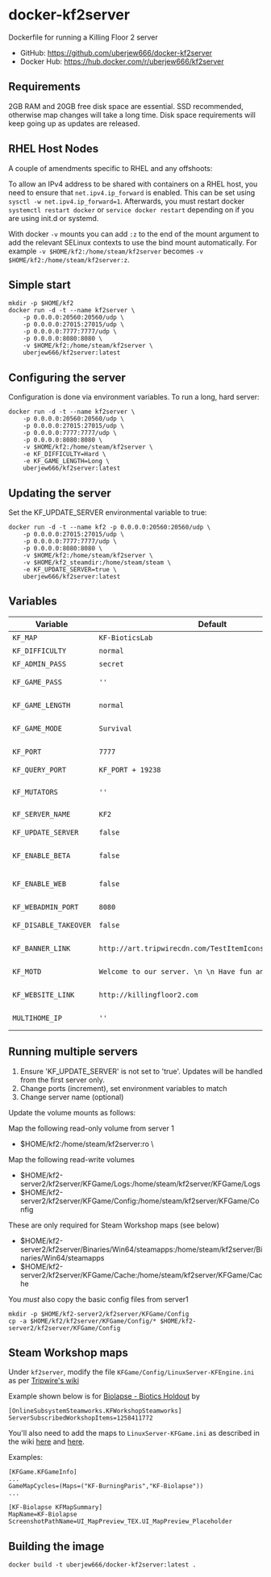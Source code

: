 docker-kf2server
==========

Dockerfile for running a Killing Floor 2 server

* GitHub: https://github.com/uberjew666/docker-kf2server
* Docker Hub: https://hub.docker.com/r/uberjew666/kf2server

Requirements
------------

2GB RAM and 20GB free disk space are essential. SSD recommended, otherwise map
changes will take a long time. Disk space requirements will keep going up as 
updates are released.

**RHEL Host Nodes**
------------
A couple of amendments specific to RHEL and any offshoots:

To allow an IPv4 address to be shared with containers on a RHEL host, you need to ensure that `net.ipv4.ip_forward` is enabled. This can be set using `sysctl -w net.ipv4.ip_forward=1`. Afterwards, you must restart docker `systemctl restart docker` or `service docker restart` depending on if you are using init.d or systemd.

With docker `-v` mounts you can add `:z` to the end of the mount argument to add the relevant SELinux contexts to use the bind mount automatically. For example `-v $HOME/kf2:/home/steam/kf2server` becomes `-v $HOME/kf2:/home/steam/kf2server:z`.


Simple start
------------

    mkdir -p $HOME/kf2
    docker run -d -t --name kf2server \
        -p 0.0.0.0:20560:20560/udp \
        -p 0.0.0.0:27015:27015/udp \
        -p 0.0.0.0:7777:7777/udp \
        -p 0.0.0.0:8080:8080 \
        -v $HOME/kf2:/home/steam/kf2server \
        uberjew666/kf2server:latest

Configuring the server
----------------------

Configuration is done via environment variables. To run a long, hard server:

    docker run -d -t --name kf2server \
        -p 0.0.0.0:20560:20560/udp \
        -p 0.0.0.0:27015:27015/udp \
        -p 0.0.0.0:7777:7777/udp \
        -p 0.0.0.0:8080:8080 \
        -v $HOME/kf2:/home/steam/kf2server \
        -e KF_DIFFICULTY=Hard \
        -e KF_GAME_LENGTH=Long \
        uberjew666/kf2server:latest

Updating the server
-------------------

Set the KF_UPDATE_SERVER environmental variable to true:

    docker run -d -t --name kf2 -p 0.0.0.0:20560:20560/udp \
        -p 0.0.0.0:27015:27015/udp \
        -p 0.0.0.0:7777:7777/udp \
        -p 0.0.0.0:8080:8080 \
        -v $HOME/kf2:/home/steam/kf2server \
        -v $HOME/kf2_steamdir:/home/steam/steam \
        -e KF_UPDATE_SERVER=true \
        uberjew666/kf2server:latest

Variables
---------

| Variable              | Default           | Description                                                                                                                                                                                                |
|-----------------------|-------------------|------------------------------------------------------------------------------------------------------------------------------------------------------------------------------------------------------------|
| `KF_MAP`              | `KF-BioticsLab`   | Starting map when the server is first loaded.                                                                                                                                                              |
| `KF_DIFFICULTY`       | `normal`          | Game difficulty. * Normal * Hard * Suicidal * HellOnEarth                                                                                                                                                  |
| `KF_ADMIN_PASS`       | `secret`          | Used for web console and in-game admin logins.                                                                                                                                                             |
| `KF_GAME_PASS`        | `''`              | The password used to access the game. Setting this will make the server "private".                                                                                                                         |
| `KF_GAME_LENGTH`      | `normal`          | The length of the game. * Short - 4 waves * Normal - 7 waves * Long - 10 waves                                                                                                                             |
| `KF_GAME_MODE`        | `Survival`        | The gametype to use. * Survival * VersusSurvival * WeeklySurvival * Endless                                                                                                                                |
| `KF_PORT`             | `7777`            | The game port (UDP) used to accept incoming clients. This is the port entered in the ingame console's `open` command.                                                                                      |
| `KF_QUERY_PORT`       | `KF_PORT + 19238` | The query port used to this server instance.                                                                                                                                                               |
| `KF_MUTATORS`         | `''`              | If the mutators are correctly installed on the server they can be used like this: `mutator=ClassicScoreboard.ClassicSCMut,KFMutator.KFMutator_MaxPlayersV2` Multiple mutators must be seperated with a `,` |
| `KF_SERVER_NAME`      | `KF2`             | The server name to display in the server browser.                                                                                                                                                          |
| `KF_UPDATE_SERVER`    | `false`           | Forces steamcmd to download the server files, even if already installed. Useful for when new event updates are released.                                                                                   |
| `KF_ENABLE_BETA`      | `false`           | Force steamcmd to download the beta version of the game. Recommended to set KF_UPDATE_SERVER in addition.
| `KF_ENABLE_WEB`       | `false`           | A boolean toggle for the web interface hosted on the KF_WEBADMIN_PORT (default 8080) If setting this to true, it's recommended you change the `KF_ADMIN_PASS` variable too.                                |
| `KF_WEBADMIN_PORT`    | `8080`            | The port used to access the web admin interface.                                                                                                                                                           |
| `KF_DISABLE_TAKEOVER` | `false`           | Allows the server to be used by other players looking to create a private game when the server is uninhabited.                                                                                             |
| `KF_BANNER_LINK`      | `http://art.tripwirecdn.com/TestItemIcons/MOTDServer.png` | A link to a PNG file to display on the server welcome page. You must escape special characters.                                                                    |
| `KF_MOTD`             | `Welcome to our server. \n \n Have fun and good luck!` | A MOTD message to show under the banner image on the welcome page. You must escape special characters.                                                                |
| `KF_WEBSITE_LINK`     | `http://killingfloor2.com` | A website link shown at the bottom of the srver welcome page to allow the visitor to go to your site. You must escape special characters.                                                         |
| `MULTIHOME_IP`        | `''`              | Sets the IP to run the server on in cases where it has been assigned multiple public IPs.                                                                                                                  |


Running multiple servers
------------------------

1. Ensure 'KF_UPDATE_SERVER' is not set to 'true'. Updates will be handled from the first server only.
2. Change ports (increment), set environment variables to match
3. Change server name (optional)

Update the volume mounts as follows:

Map the following read-only volume from server 1

 - $HOME/kf2:/home/steam/kf2server:ro \

Map the following read-write volumes

 - $HOME/kf2-server2/kf2server/KFGame/Logs:/home/steam/kf2server/KFGame/Logs
 - $HOME/kf2-server2/kf2server/KFGame/Config:/home/steam/kf2server/KFGame/Config

These are only required for Steam Workshop maps (see below)

 - $HOME/kf2-server2/kf2server/Binaries/Win64/steamapps:/home/steam/kf2server/Binaries/Win64/steamapps
 - $HOME/kf2-server2/kf2server/KFGame/Cache:/home/steam/kf2server/KFGame/Cache

You *must* also copy the basic config files from server1

    mkdir -p $HOME/kf2-server2/kf2server/KFGame/Config
    cp -a $HOME/kf2/kf2server/KFGame/Config/* $HOME/kf2-server2/kf2server/KFGame/Config

Steam Workshop maps
-------------------

Under `kf2server`, modify the file `KFGame/Config/LinuxServer-KFEngine.ini` as per [Tripwire's wiki][1]

Example shown below is for [Biolapse - Biotics Holdout][2] by 

[1]: https://wiki.tripwireinteractive.com/index.php?title=Dedicated_Server_(Killing_Floor_2)#Setting_Up_Steam_Workshop_For_Servers
[2]: http://steamcommunity.com/sharedfiles/filedetails/?id=1258411772


    [OnlineSubsystemSteamworks.KFWorkshopSteamworks]
    ServerSubscribedWorkshopItems=1258411772


You'll also need to add the maps to `LinuxServer-KFGame.ini` as described in the wiki [here][3] and [here][4].

[3]: https://wiki.tripwireinteractive.com/index.php?title=Dedicated_Server_%28Killing_Floor_2%29#Maps
[4]: https://wiki.tripwireinteractive.com/index.php?title=Dedicated_Server_%28Killing_Floor_2%29#Get_Custom_Maps_To_Show_In_Web_Admin

Examples:

    [KFGame.KFGameInfo]
    ...
    GameMapCycles=(Maps=("KF-BurningParis","KF-Biolapse"))
    ...

    [KF-Biolapse KFMapSummary]
    MapName=KF-Biolapse
    ScreenshotPathName=UI_MapPreview_TEX.UI_MapPreview_Placeholder


Building the image
------------------

    docker build -t uberjew666/docker-kf2server:latest .
